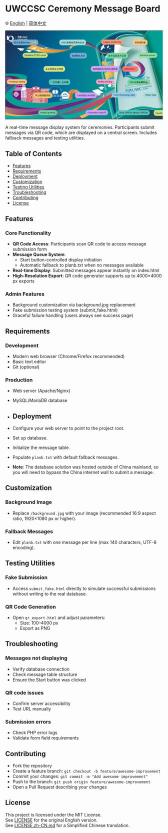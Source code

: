 # UWCCSC Ceremony Message Board

🌐 [English](README.md) | [简体中文](README.zh-CN.md)

![Preview](./demo.png)

A real-time message display system for ceremonies. Participants submit messages via QR code, which are displayed on a central screen. Includes fallback messages and testing utilities.

## Table of Contents
- [Features](#features)
- [Requirements](#requirements)
- [Deployment](#deployment)
- [Customization](#customization)
- [Testing Utilities](#testing-utilities)
- [Troubleshooting](#troubleshooting)
- [Contributing](#contributing)
- [License](#license)

## Features

### Core Functionality
- **QR Code Access**: Participants scan QR code to access message submission form
- **Message Queue System**: 
  - Start button-controlled display initiation
  - Automatic fallback to planb.txt when no messages available
- **Real-time Display**: Submitted messages appear instantly on index.html
- **High-Resolution Export**: QR code generator supports up to 4000×4000 px exports

### Admin Features
- Background customization via background.jpg replacement
- Fake submission testing system (submit_fake.html)
- Graceful failure handling (users always see success page)

## Requirements

### Development
- Modern web browser (Chrome/Firefox recommended)
- Basic text editor
- Git (optional)

### Production
- Web server (Apache/Nginx)
- MySQL/MariaDB database

- ## Deployment
- Configure your web server to point to the project root.
- Set up database.
- Initialize the message table.
- Populate `planb.txt` with default fallback messages.
- **Note**: The database solution was hosted outside of China mainland, so you will need to bypass the China internet wall to submit a message.


## Customization

### Background Image
- Replace `/background.jpg` with your image (recommended 16:9 aspect ratio, 1920×1080 px or higher).

### Fallback Messages
- Edit `planb.txt` with one message per line (max 140 characters, UTF-8 encoding).

## Testing Utilities

### Fake Submission
- Access `submit_fake.html` directly to simulate successful submissions without writing to the real database.

### QR Code Generation
- Open `qr_export.html` and adjust parameters:
  - Size: 100–4000 px  
  - Export as PNG 

## Troubleshooting

### Messages not displaying
- Verify database connection  
- Check message table structure  
- Ensure the Start button was clicked

### QR code issues
- Confirm server accessibility  
- Test URL manually

### Submission errors
- Check PHP error logs  
- Validate form field requirements

## Contributing
- Fork the repository  
- Create a feature branch: `git checkout -b feature/awesome-improvement`  
- Commit your changes: `git commit -m "Add awesome improvement"`  
- Push to the branch: `git push origin feature/awesome-improvement`  
- Open a Pull Request describing your changes  

## License
This project is licensed under the MIT License.  
See [LICENSE](./LICENSE) for the original English version.  
See [LICENSE.zh-CN.md](./LICENSE.zh-CN.md) for a Simplified Chinese translation.
